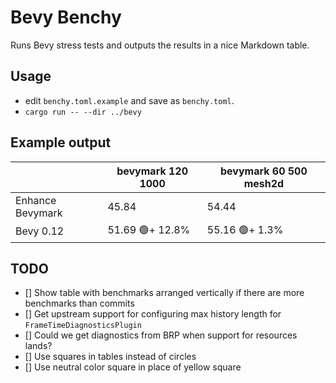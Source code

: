 # Bevy Benchy

Runs Bevy stress tests and outputs the results in a nice Markdown table.

## Usage

- edit `benchy.toml.example` and save as `benchy.toml`.
- `cargo run -- --dir ../bevy`

## Example output

||bevymark 120 1000|bevymark 60 500 mesh2d|
|-|-|-|
|Enhance Bevymark|45.84|54.44|
|Bevy 0.12|51.69 🟢+ 12.8%|55.16 🟢+ 1.3%|

## TODO

- [] Show table with benchmarks arranged vertically if there are more benchmarks than commits
- [] Get upstream support for configuring max history length for `FrameTimeDiagnosticsPlugin`
- [] Could we get diagnostics from BRP when support for resources lands?
- [] Use squares in tables instead of circles
- [] Use neutral color square in place of yellow square
